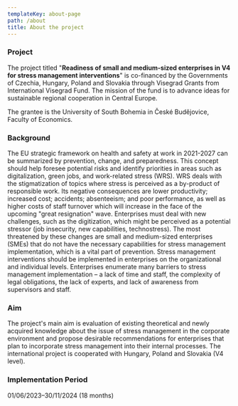 ```yaml
---
templateKey: about-page
path: /about
title: About the project
---
```

### Project

The project titled "**Readiness of small and medium-sized enterprises in V4 for stress management interventions**" is co-financed by the Governments of Czechia, Hungary, Poland and Slovakia through Visegrad Grants from International Visegrad Fund. The mission of the fund is to advance ideas for sustainable regional cooperation in Central Europe.

The grantee is the University of South Bohemia in České Budějovice, Faculty of Economics.

### Background

The EU strategic framework on health and safety at work in 2021-2027 can be summarized by prevention, change, and preparedness. This concept should help foresee potential risks and identify priorities in areas such as digitalization, green jobs, and work-related stress (WRS). WRS deals with the stigmatization of topics where stress is perceived as a by-product of responsible work. Its negative consequences are lower productivity; increased cost; accidents; absenteeism; and poor performance, as well as higher costs of staff turnover which will increase in the face of the upcoming "great resignation" wave. Enterprises must deal with new challenges, such as the digitization, which might be perceived as a potential stressor (job insecurity, new capabilities, technostress). The most threatened by these changes are small and medium-sized enterprises (SMEs) that do not have the necessary capabilities for stress management implementation, which is a vital part of prevention. Stress management interventions should be implemented in enterprises on the organizational and individual levels. Enterprises enumerate many barriers to stress management implementation – a lack of time and staff, the complexity of legal obligations, the lack of experts, and lack of awareness from supervisors and staff. 

### Aim

The project's main aim is evaluation of existing theoretical and newly acquired knowledge about the issue of stress management in the corporate environment and propose desirable recommendations for enterprises that plan to incorporate stress management into their internal processes. The international project is cooperated with Hungary, Poland and Slovakia (V4 level).

### Implementation Period

01/06/2023–30/11/2024 (18 months)